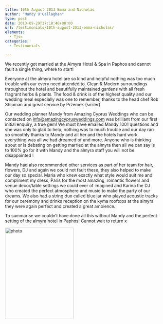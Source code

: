 ```yaml
---
title: 10th August 2013 Emma and Nicholas
author: "Mandy O'Callaghan"
type: post
date: 2013-09-29T17:18:48+00:00
url: /testimonials/10th-august-2013-emma-nicholas/
elements:
  - Tjs=
categories:
  - Testimonials

---
```

We recently got married at the Almyra Hotel & Spa in Paphos and cannot fault a single thing, where to start!

Everyone at the almyra hotel are so kind and helpful nothing was too much trouble with our every need attended to. Clean & Modern surroundings throughout the hotel and beautifully maintained gardens with all fresh fragrant herbs & plants. The food & drink is of the highest quality and our wedding meal especially was one to remember, thanks to the head chef Rob Shipman and great service by Przemek (smiler).

Our wedding planner Mandy from Amazing Cyprus Weddings who can be contacted on info@amazingcyprusweddings.com was brilliant from our first initial enquiry, a true gem! We must have emailed Mandy 1001 questions and she was only to glad to help, nothing was to much trouble and our day ran so smoothly thanks to Mandy and all her and the hotels hard work everything was all we had dreamed of and more. Anyone who is thinking about or is debating on getting married at the almyra then all we can say is to 100% go for it with Mandy and the almyra staff you will not be disappointed !

Mandy had also recommended other services as part of her team for hair, flowers, DJ and again we could not fault these, they also helped to make our day so special. Maria who knew exactly what style would suit me and compliment my dress, Paris for the most amazing, romantic flowers and venue decor/table settings we could ever of imagined and Karina the DJ who created the perfect atmosphere and music to make the party of our dreams. We also had a string duo called blue jar who played acoustic tracks for our ceremony and drinks reception on the kyma rooftops at the almyra they were again perfect and created a great ambience.

To summarise we couldn&#8217;t have done all this without Mandy and the perfect setting of the almyra hotel in Paphos! Cannot wait to return x

[<img class="alignleft size-medium wp-image-1055" alt="photo" src="http://www.amazingcyprusweddings.com/wp-content/uploads/2013/09/photo-225x300.jpg" width="225" height="300" srcset="https://www.amazingcyprusweddings.com/wp-content/uploads/2013/09/photo-225x300.jpg 225w, https://www.amazingcyprusweddings.com/wp-content/uploads/2013/09/photo-251x335.jpg 251w, https://www.amazingcyprusweddings.com/wp-content/uploads/2013/09/photo-217x290.jpg 217w, https://www.amazingcyprusweddings.com/wp-content/uploads/2013/09/photo-150x200.jpg 150w, https://www.amazingcyprusweddings.com/wp-content/uploads/2013/09/photo-110x147.jpg 110w, https://www.amazingcyprusweddings.com/wp-content/uploads/2013/09/photo.jpg 360w" sizes="(max-width: 225px) 100vw, 225px" />][1]

 [1]: http://www.amazingcyprusweddings.com/wp-content/uploads/2013/09/photo.jpg